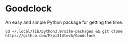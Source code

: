 # Goodclock
An easy and simple Python package for getting the time.
<pre><code>cd ~/.local/lib/python3.9/site-packages && git clone https://github.com/Mrpi314tech/Goodclock</code></pre>

